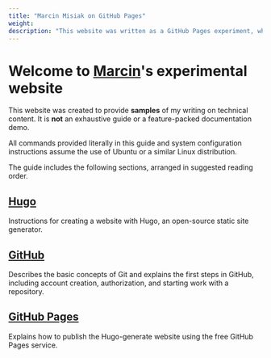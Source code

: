 ```yaml
---
title: "Marcin Misiak on GitHub Pages"
weight:
description: "This website was written as a GitHub Pages experiment, while experimenting with GitHub Pages"
---
```

# Welcome to [Marcin](https://www.linkedin.com/in/marcin-misiak-70836aa4/)'s experimental website

This website was created to provide **samples** of my writing on technical content. It is **not** an exhaustive guide or a feature-packed documentation demo.

All commands provided literally in this guide and system configuration instructions assume the use of Ubuntu or a similar Linux distribution.

The guide includes the following sections, arranged in suggested reading order.
## [Hugo](/docs/hugo)
Instructions for creating a website with Hugo, an open-source static site generator.

## [GitHub](/docs/github)
Describes the basic concepts of Git and explains the first steps in GitHub, including account creation, authorization, and starting work with a repository.

## [GitHub Pages](/docs/deploy)
Explains how to publish the Hugo-generate website using the free GitHub Pages service.